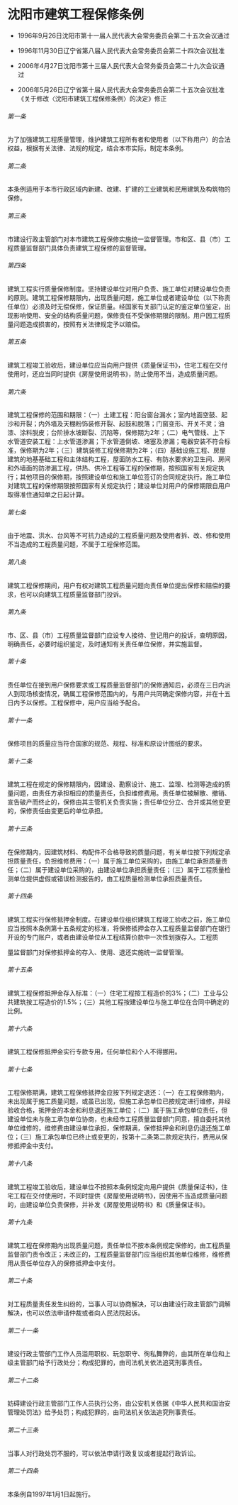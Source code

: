 # 沈阳市建筑工程保修条例

- 1996年9月26日沈阳市第十一届人民代表大会常务委员会第二十五次会议通过

- 1996年11月30日辽宁省第八届人民代表大会常务委员会第二十四次会议批准

- 2006年4月27日沈阳市第十三届人民代表大会常务委员会第二十九次会议通过

- 2006年5月26日辽宁省第十届人民代表大会常务委员会第二十五次会议批准《关于修改〈沈阳市建筑工程保修条例〉的决定》修正

<!-- INFO END -->

###### 第一条

为了加强建筑工程质量管理，维护建筑工程所有者和使用者（以下称用户）的合法权益，根据有关法律、法规的规定，结合本市实际，制定本条例。

###### 第二条

本条例适用于本市行政区域内新建、改建、扩建的工业建筑和民用建筑及构筑物的保修。

###### 第三条

市建设行政主管部门对本市建筑工程保修实施统一监督管理。市和区、县（市）工程质量监督部门具体负责建筑工程保修的监督管理。

###### 第四条

建筑工程实行质量保修制度。坚持建设单位对用户负责、施工单位对建设单位负责的原则。建筑工程保修期限内，出现质量问题，施工单位或者建设单位（以下称责任单位）必须及时无偿保修，保证质量。经国家有关部门认定的鉴定单位鉴定，出现影响使用、安全的结构质量问题，保修责任不受保修期限的限制。用户因工程质量问题造成损害的，按照有关法律规定予以赔偿。

###### 第五条

建筑工程竣工验收后，建设单位应当向用户提供《质量保证书》，住宅工程在交付使用时，还应当同时提供《房屋使用说明书》，防止使用不当，造成质量问题。

###### 第六条

建筑工程保修的范围和期限：（一）土建工程：阳台窗台漏水；室内地面空鼓、起沙和开裂；内外墙及天棚粉饰装修开裂、起鼓和脱落；门窗变形、开关不灵；油漆、涂料脱皮；台阶排水坡断裂、沉陷等，保修期为2年；（二）电气管线、上下水管道安装工程：上水管道渗漏；下水管道倒坡、堵塞及渗漏；电器安装不符合标准，保修期为2年；（三）建筑装修工程保修期为2年；（四）基础设施工程、房屋建筑的地基基础工程和主体结构工程，屋面防水工程、有防水要求的卫生间、房间和外墙面的防渗漏工程，供热、供冷工程等工程的保修期，按照国家有关规定执行；其他项目的保修期，按照建设单位和施工单位签订的合同规定执行。施工单位对建筑工程的保修期限按照国家有关规定执行；建设单位对用户的保修期限自用户取得准住通知单之日起计算。

###### 第七条

由于地震、洪水、台风等不可抗力造成的工程质量问题及使用者拆、改、修和使用不当造成的工程质量问题，不属于工程保修范围。

###### 第八条

建筑工程保修期间，用户有权对建筑工程质量问题向责任单位提出保修和赔偿的要求，也可以向建筑工程质量监督部门投诉。

###### 第九条

市、区、县（市）工程质量监督部门应设专人接待、登记用户的投诉，查明原因，明确责任，必要时组织鉴定，及时通知有关责任单位保修，并实施监督。

###### 第十条

责任单位在接到用户保修要求或工程质量监督部门的保修通知后，必须在三日内派人到现场核查情况，确属工程保修范围内的，与用户共同确定保修内容，并在十五日内予以保修。工程保修中，用户应当给予配合。

###### 第十一条

保修项目的质量应当符合国家的规范、规程、标准和原设计图纸的要求。

###### 第十二条

建筑工程在规定的保修期限内，因建设、勘察设计、施工、监理、检测等造成的质量问题，由责任方承担相应的质量责任，负担维修费用。责任单位被解散、撤销、宣告破产而终止的，保修由其主管机关负责实施；责任单位分立、合并或其他变更的，保修责任由变更后的单位承担。

###### 第十三条

在保修期内，因建筑材料、构配件不合格导致的质量问题，有关单位按下列规定承担质量责任，负担维修费用：（一）属于施工单位采购的，由施工单位承担质量责任；（二）属于建设单位采购的，由建设单位承担质量责任；（三）属于工程质量检测单位提供虚假或错误检测报告的，由工程质量检测单位承担质量责任。

###### 第十四条

建筑工程实行保修抵押金制度。在建设单位组织建筑工程竣工验收之前，施工单位应当按照本条例第十五条规定的标准，将保修抵押金存入工程质量监督部门在银行开设的专门账户，或者由建设单位从工程结算价款中一次性划拨存入。工程质

量监督部门对保修抵押金的存入、使用、退还实施统一监督管理。

###### 第十五条

建筑工程保修抵押金存入标准：（一）住宅工程按工程造价的3%；（二）工业与公共建筑按工程造价的1.5%；（三）其他工程按建设单位与施工单位在合同中确定的比例。

###### 第十六条

建筑工程保修抵押金实行专款专用，任何单位和个人不得挪用。

###### 第十七条

工程保修期满，建筑工程保修抵押金应按下列规定退还：（一）在工程保修期内，未出现属于施工质量问题，或虽已出现，但施工承包单位已按规定进行维修，并经验收合格，抵押金的本金和利息退还施工单位；（二）属于施工承包单位责任，但建设单位未与施工承包单位协商，也未经市工程质量监督部门同意，擅自委托其他单位维修的，维修费由建设单位承担，保修期满，保修抵押金和利息仍退还施工单位；（三）施工承包单位已终止或变更的，按第十二条第二款规定执行，费用从保修抵押金中支付。

###### 第十八条

建筑工程竣工验收后，建设单位不按照本条例规定向用户提供《质量保证书》，住宅工程在交付使用时，不同时提供《房屋使用说明书》，因使用不当造成质量问题的，由建设单位负责保修，并补发《房屋使用说明书》和《质量保证书》。

###### 第十九条

建筑工程在保修期内出现质量问题，责任单位不按本条例规定保修的，由工程质量监督部门责令改正；未改正的，工程质量监督部门应当组织其他单位维修，维修费用从责任单位存入的保修抵押金中支付。

###### 第二十条

对工程质量责任发生纠纷的，当事人可以协商解决，可以由建设行政主管部门调解解决，也可以依法申请仲裁或者向人民法院起诉。

###### 第二十一条

建设行政主管部门工作人员滥用职权、玩忽职守、徇私舞弊的，由其所在单位和上级主管部门给予行政处分；构成犯罪的，由司法机关依法追究刑事责任。

###### 第二十二条

妨碍建设行政主管部门工作人员执行公务，由公安机关依据《中华人民共和国治安管理处罚法》给予处罚；构成犯罪的，由司法机关依法追究刑事责任。

###### 第二十三条

当事人对行政处罚不服的，可以依法申请行政复议或者提起行政诉讼。

###### 第二十四条

本条例自1997年1月1日起施行。
